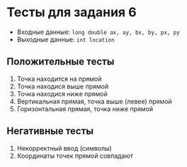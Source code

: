 # Тесты для задания 6

- Входные данные: `long double ax, ay, bx, by, px, py`
- Выходные данные: `int location`

## Положительные тесты

1. Точка находится на прямой
2. Точка находися выше прямой
3. Точка находися ниже прямой
4. Вертикальная прямая, точка выше (левее) прямой
5. Горизонтальная прямая, точка ниже прямой

## Негативные тесты

1. Некорректный ввод (символы)
2. Координаты точек прямой совпадают
